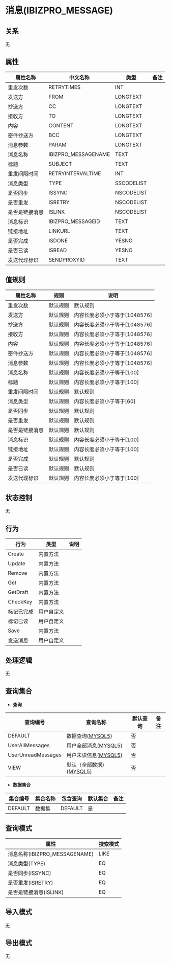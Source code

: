 # 消息(IBIZPRO_MESSAGE)

  

## 关系
无

## 属性

| 属性名称        |    中文名称    | 类型     |  备注  |
| --------   |------------| -----   |  -------- | 
|重发次数|RETRYTIMES|INT|&nbsp;|
|发送方|FROM|LONGTEXT|&nbsp;|
|抄送方|CC|LONGTEXT|&nbsp;|
|接收方|TO|LONGTEXT|&nbsp;|
|内容|CONTENT|LONGTEXT|&nbsp;|
|密件抄送方|BCC|LONGTEXT|&nbsp;|
|消息参数|PARAM|LONGTEXT|&nbsp;|
|消息名称|IBIZPRO_MESSAGENAME|TEXT|&nbsp;|
|标题|SUBJECT|TEXT|&nbsp;|
|重发间隔时间|RETRYINTERVALTIME|INT|&nbsp;|
|消息类型|TYPE|SSCODELIST|&nbsp;|
|是否同步|ISSYNC|NSCODELIST|&nbsp;|
|是否重发|ISRETRY|NSCODELIST|&nbsp;|
|是否是链接消息|ISLINK|NSCODELIST|&nbsp;|
|消息标识|IBIZPRO_MESSAGEID|TEXT|&nbsp;|
|链接地址|LINKURL|TEXT|&nbsp;|
|是否完成|ISDONE|YESNO|&nbsp;|
|是否已读|ISREAD|YESNO|&nbsp;|
|发送代理标识|SENDPROXYID|TEXT|&nbsp;|

## 值规则
| 属性名称    | 规则    |  说明  |
| --------   |------------| ----- | 
|重发次数|默认规则|默认规则|
|发送方|默认规则|内容长度必须小于等于[1048576]|
|抄送方|默认规则|内容长度必须小于等于[1048576]|
|接收方|默认规则|内容长度必须小于等于[1048576]|
|内容|默认规则|内容长度必须小于等于[1048576]|
|密件抄送方|默认规则|内容长度必须小于等于[1048576]|
|消息参数|默认规则|内容长度必须小于等于[1048576]|
|消息名称|默认规则|内容长度必须小于等于[100]|
|标题|默认规则|内容长度必须小于等于[100]|
|重发间隔时间|默认规则|默认规则|
|消息类型|默认规则|内容长度必须小于等于[60]|
|是否同步|默认规则|默认规则|
|是否重发|默认规则|默认规则|
|是否是链接消息|默认规则|默认规则|
|消息标识|默认规则|内容长度必须小于等于[100]|
|链接地址|默认规则|内容长度必须小于等于[100]|
|是否完成|默认规则|默认规则|
|是否已读|默认规则|默认规则|
|发送代理标识|默认规则|内容长度必须小于等于[100]|

## 状态控制

无


## 行为
| 行为    | 类型    |  说明  |
| --------   |------------| ----- | 
|Create|内置方法|&nbsp;|
|Update|内置方法|&nbsp;|
|Remove|内置方法|&nbsp;|
|Get|内置方法|&nbsp;|
|GetDraft|内置方法|&nbsp;|
|CheckKey|内置方法|&nbsp;|
|标记已完成|用户自定义|&nbsp;|
|标记已读|用户自定义|&nbsp;|
|Save|内置方法|&nbsp;|
|发送消息|用户自定义|&nbsp;|

## 处理逻辑
无

## 查询集合

* **查询**

| 查询编号 | 查询名称       | 默认查询 |   备注|
| --------  | --------   | --------   | ----- |
|DEFAULT|数据查询([MYSQL5](../../appendix/query_MYSQL5.md#IBIZProMessage_Default))|否|&nbsp;|
|UserAllMessages|用户全部消息([MYSQL5](../../appendix/query_MYSQL5.md#IBIZProMessage_UserAllMessages))|否|&nbsp;|
|UserUnreadMessages|用户未读信息([MYSQL5](../../appendix/query_MYSQL5.md#IBIZProMessage_UserUnreadMessages))|否|&nbsp;|
|VIEW|默认（全部数据）([MYSQL5](../../appendix/query_MYSQL5.md#IBIZProMessage_View))|否|&nbsp;|

* **数据集合**

| 集合编号 | 集合名称   |  包含查询  | 默认集合 |   备注|
| --------  | --------   | -------- | --------   | ----- |
|DEFAULT|数据集|DEFAULT|是|&nbsp;|

## 查询模式
| 属性      |    搜索模式     |
| --------   |------------|
|消息名称(IBIZPRO_MESSAGENAME)|LIKE|
|消息类型(TYPE)|EQ|
|是否同步(ISSYNC)|EQ|
|是否重发(ISRETRY)|EQ|
|是否是链接消息(ISLINK)|EQ|

## 导入模式
无


## 导出模式
无
